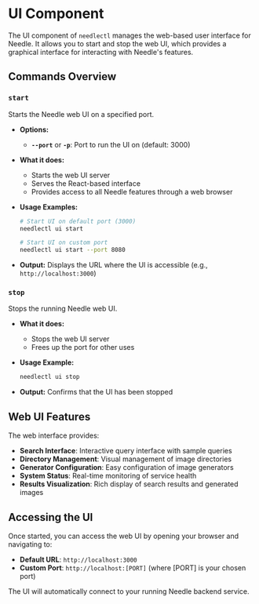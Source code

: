 # UI Component

The UI component of `needlectl` manages the web-based user interface for Needle. It allows you to start and stop the web UI, which provides a graphical interface for interacting with Needle's features.

## Commands Overview

### `start`

Starts the Needle web UI on a specified port.

- **Options:**
  - **`--port`** or **`-p`**: Port to run the UI on (default: 3000)

- **What it does:**
  - Starts the web UI server
  - Serves the React-based interface
  - Provides access to all Needle features through a web browser

- **Usage Examples:**
  ```bash
  # Start UI on default port (3000)
  needlectl ui start
  
  # Start UI on custom port
  needlectl ui start --port 8080
  ```

- **Output:**
  Displays the URL where the UI is accessible (e.g., `http://localhost:3000`)

### `stop`

Stops the running Needle web UI.

- **What it does:**
  - Stops the web UI server
  - Frees up the port for other uses

- **Usage Example:**
  ```bash
  needlectl ui stop
  ```

- **Output:**
  Confirms that the UI has been stopped

## Web UI Features

The web interface provides:

- **Search Interface**: Interactive query interface with sample queries
- **Directory Management**: Visual management of image directories
- **Generator Configuration**: Easy configuration of image generators
- **System Status**: Real-time monitoring of service health
- **Results Visualization**: Rich display of search results and generated images

## Accessing the UI

Once started, you can access the web UI by opening your browser and navigating to:

- **Default URL**: `http://localhost:3000`
- **Custom Port**: `http://localhost:[PORT]` (where [PORT] is your chosen port)

The UI will automatically connect to your running Needle backend service.
